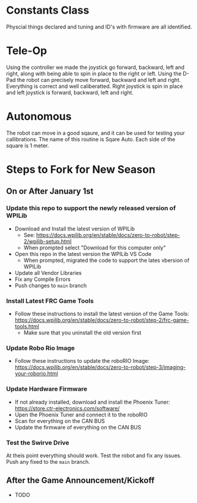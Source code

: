 # Constants Class

Physcial things declared and tuning and ID's with firmware are all identified. 


# Tele-Op

Using the controller we made the joystick go forward, backward, left and right, along with being able to spin in place to the right or left. Using the D-Pad the robot can precisely move forward, backward and left and right. Everything is correct and well caliberatted. Right joystick is spin in place and left joystick is forward, backward, left and right. 

# Autonomous

The robot can move in a good sqaure, and it can be used for testing your callibrations. The name of this routine is Sqare Auto. Each side of the square is 1 meter.

# Steps to Fork for New Season
## On or After January 1st
### Update this repo to support the newly released version of WPILib
* Download and Install the latest version of WPILib
  * See: https://docs.wpilib.org/en/stable/docs/zero-to-robot/step-2/wpilib-setup.html
  * When prompted select "Download for this computer only"
* Open this repo in the latest version the WPILib VS Code
  * When prompted, migrated the code to support the lates vbersion of WPILib
* Update all Vendor Libraries
* Fix any Compile Errors
* Push changes to `main` branch

### Install Latest FRC Game Tools
* Follow these instructions to install the latest version of the Game Tools: https://docs.wpilib.org/en/stable/docs/zero-to-robot/step-2/frc-game-tools.html
  * Make sure that you uninstall the old version first

### Update Robo Rio Image
* Follow these instructions to update the roboRIO Image: https://docs.wpilib.org/en/stable/docs/zero-to-robot/step-3/imaging-your-roborio.html

### Update Hardware Firmware
* If not already installed, download and install the Phoenix Tuner: https://store.ctr-electronics.com/software/
* Upen the Phoenix Tuner and connect it to the roboRIO
* Scan for everything on the CAN BUS
* Update the firmware of everything on the CAN BUS

### Test the Swirve Drive
At theis point everything should work. Test the robot and fix any issues. Push any fixed to the `main` branch.

## After the Game Announcement/Kickoff
* TODO